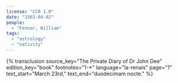 ```yaml
---
license: "CC0 1.0"
date: "1563-04-02"
people:
  - "Fennar, William"
tags:
  - "astrology"
  - "nativity"
---
```

{% transclusion
  source_key="The Private Diary of Dr John Dee"
  edition_key="book"
  footnotes="1-*"
  language="la-renais"
  page="1"
  text_start="March 23rd,"
  text_end="duodecimam nocte."
%}
